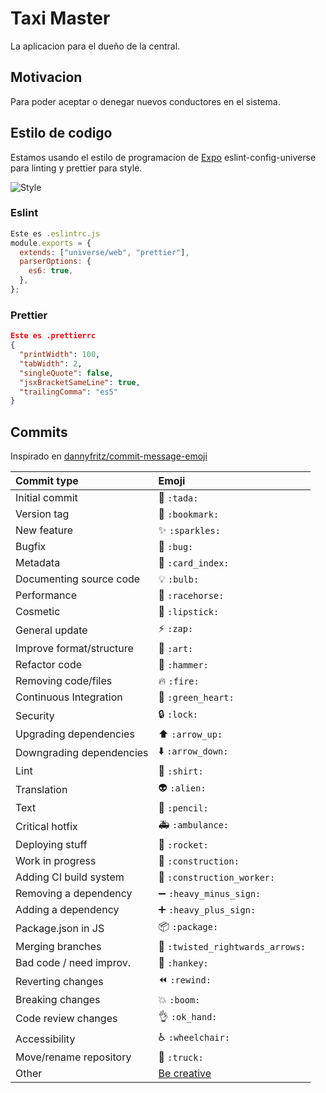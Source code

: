 # Taxi Master

La aplicacion para el dueño de la central.

## Motivacion

Para poder aceptar o denegar nuevos conductores en el sistema.

## Estilo de codigo

Estamos usando el estilo de programacion de [Expo](https://github.com/expo) eslint-config-universe para linting y prettier para style.

![Style](https://img.shields.io/badge/Coding_Style-eslint--config--unverse-blue.svg)

### Eslint

```js
Este es .eslintrc.js
module.exports = {
  extends: ["universe/web", "prettier"],
  parserOptions: {
    es6: true,
  },
};
```

### Prettier

```json
Este es .prettierrc
{
  "printWidth": 100,
  "tabWidth": 2,
  "singleQuote": false,
  "jsxBracketSameLine": true,
  "trailingComma": "es5"
}
```

## Commits

Inspirado en [dannyfritz/commit-message-emoji](https://github.com/dannyfritz/commit-message-emoji)

| Commit type              | Emoji                                                     |
| :----------------------- | :-------------------------------------------------------- |
| Initial commit           | :tada: `:tada:`                                           |
| Version tag              | :bookmark: `:bookmark:`                                   |
| New feature              | :sparkles: `:sparkles:`                                   |
| Bugfix                   | :bug: `:bug:`                                             |
| Metadata                 | :card_index: `:card_index:`                               |
| Documenting source code  | :bulb: `:bulb:`                                           |
| Performance              | :racehorse: `:racehorse:`                                 |
| Cosmetic                 | :lipstick: `:lipstick:`                                   |
| General update           | :zap: `:zap:`                                             |
| Improve format/structure | :art: `:art:`                                             |
| Refactor code            | :hammer: `:hammer:`                                       |
| Removing code/files      | :fire: `:fire:`                                           |
| Continuous Integration   | :green_heart: `:green_heart:`                             |
| Security                 | :lock: `:lock:`                                           |
| Upgrading dependencies   | :arrow_up: `:arrow_up:`                                   |
| Downgrading dependencies | :arrow_down: `:arrow_down:`                               |
| Lint                     | :shirt: `:shirt:`                                         |
| Translation              | :alien: `:alien:`                                         |
| Text                     | :pencil: `:pencil:`                                       |
| Critical hotfix          | :ambulance: `:ambulance:`                                 |
| Deploying stuff          | :rocket: `:rocket:`                                       |
| Work in progress         | :construction: `:construction:`                           |
| Adding CI build system   | :construction_worker: `:construction_worker:`             |
| Removing a dependency    | :heavy_minus_sign: `:heavy_minus_sign:`                   |
| Adding a dependency      | :heavy_plus_sign: `:heavy_plus_sign:`                     |
| Package.json in JS       | :package: `:package:`                                     |
| Merging branches         | :twisted_rightwards_arrows: `:twisted_rightwards_arrows:` |
| Bad code / need improv.  | :hankey: `:hankey:`                                       |
| Reverting changes        | :rewind: `:rewind:`                                       |
| Breaking changes         | :boom: `:boom:`                                           |
| Code review changes      | :ok_hand: `:ok_hand:`                                     |
| Accessibility            | :wheelchair: `:wheelchair:`                               |
| Move/rename repository   | :truck: `:truck:`                                         |
| Other                    | [Be creative](http://www.emoji-cheat-sheet.com/)          |
